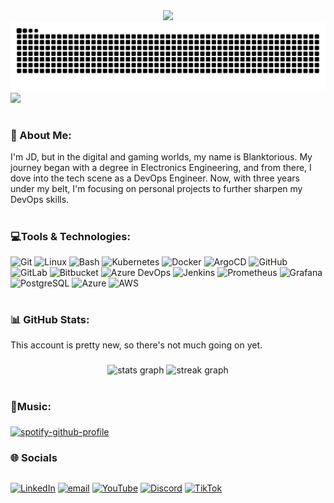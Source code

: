 <div align="center">
  <img height="" src="images/introduction.gif"  />
  
</div>
<img src="https://raw.githubusercontent.com/blanktorious/blanktorious/output/snake.svg" alt="Snake animation" />

<div align="left">
  <img src="https://visitor-badge.laobi.icu/badge?page_id=maurodesouza.maurodesouza&"  />
</div>

###

# <h3>💫 About Me:</h3>
I'm JD, but in the digital and gaming worlds, my name is Blanktorious. My journey began with a degree in Electronics Engineering, and from there, I dove into the tech scene as a DevOps Engineer. Now, with three years under my belt, I'm focusing on personal projects to further sharpen my DevOps skills.

###

# <h3>💻Tools & Technologies:</h3>
![Git](https://img.shields.io/badge/git-%23F05033.svg?style=for-the-badge&logo=git&logoColor=white)
![Linux](https://img.shields.io/badge/linux-%23FCC624.svg?style=for-the-badge&logo=linux&logoColor=black)
![Bash](https://img.shields.io/badge/bash-%234EAA25.svg?style=for-the-badge&logo=gnu-bash&logoColor=white)
![Kubernetes](https://img.shields.io/badge/kubernetes-%23326ce5.svg?style=for-the-badge&logo=kubernetes&logoColor=white)
![Docker](https://img.shields.io/badge/docker-%232496ED.svg?style=for-the-badge&logo=docker&logoColor=white)
![ArgoCD](https://img.shields.io/badge/argocd-%23315DF7.svg?style=for-the-badge&logo=argocd&logoColor=white)
![GitHub](https://img.shields.io/badge/github-%23181717.svg?style=for-the-badge&logo=github&logoColor=white)
![GitLab](https://img.shields.io/badge/gitlab-%23FCA121.svg?style=for-the-badge&logo=gitlab&logoColor=white)
![Bitbucket](https://img.shields.io/badge/bitbucket-%230052CC.svg?style=for-the-badge&logo=bitbucket&logoColor=white)
![Azure DevOps](https://img.shields.io/badge/azure_devops-%230078D4.svg?style=for-the-badge&logo=azure-devops&logoColor=white)
![Jenkins](https://img.shields.io/badge/jenkins-%23D24939.svg?style=for-the-badge&logo=jenkins&logoColor=white)
![Prometheus](https://img.shields.io/badge/prometheus-%23E6522C.svg?style=for-the-badge&logo=prometheus&logoColor=white)
![Grafana](https://img.shields.io/badge/grafana-%23F46800.svg?style=for-the-badge&logo=grafana&logoColor=white)
![PostgreSQL](https://img.shields.io/badge/postgresql-%23336791.svg?style=for-the-badge&logo=postgresql&logoColor=white)
![Azure](https://img.shields.io/badge/azure-%230072C6.svg?style=for-the-badge&logo=microsoftazure&logoColor=white)
![AWS](https://img.shields.io/badge/AWS-%23FF9900.svg?style=for-the-badge&logo=amazon-aws&logoColor=white)

###

# <h3>📊 GitHub Stats:</h3>
This account is pretty new, so there's not much going on yet.

###

<div align="center">
  <img src="https://github-readme-stats.vercel.app/api?username=blanktorious&hide_title=true&hide_rank=true&show_icons=true&include_all_commits=true&count_private=true&disable_animations=false&theme=gotham&hide_border=false" height="150" alt="stats graph"  />
  <img src="https://streak-stats.demolab.com?user=blanktorious&locale=en&mode=daily&theme=gotham&hide_border=false&border_radius=5&date_format=M%20j%5B,%20Y%5D" height="150" alt="streak graph"  />
</div>

###

# <h3>🎵Music:</h3>

###

[![spotify-github-profile](https://spotify-github-profile.kittinanx.com/api/view?uid=la709kfwqneebxf5rl9f6ydfp&cover_image=true&theme=default&show_offline=false&background_color=121212&interchange=false&bar_color_cover=false)](https://spotify-github-profile.kittinanx.com/api/view?uid=la709kfwqneebxf5rl9f6ydfp&redirect=true)

###

<h3 align="left">🌐 Socials</h3>

## 
 [![LinkedIn](https://img.shields.io/badge/LinkedIn-%230077B5.svg?logo=linkedin&logoColor=white)](https://linkedin.com/in/jddemonteverde) [![email](https://img.shields.io/badge/Email-D14836?logo=gmail&logoColor=white)](mailto:johnddemonteverde@gmail.com) [![YouTube](https://img.shields.io/badge/YouTube-%23FF0000.svg?logo=YouTube&logoColor=white)](https://youtube.com/@blanktorious) [![Discord](https://img.shields.io/badge/Discord-%237289DA.svg?logo=discord&logoColor=white)](https://discord.gg/blanktorious) [![TikTok](https://img.shields.io/badge/TikTok-%23000000.svg?logo=TikTok&logoColor=white)](https://tiktok.com/@blanktoriouz)

###
